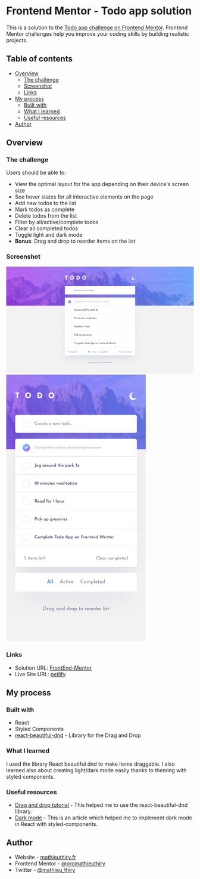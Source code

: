 # Frontend Mentor - Todo app solution

This is a solution to the [Todo app challenge on Frontend Mentor](https://www.frontendmentor.io/challenges/todo-app-Su1_KokOW). Frontend Mentor challenges help you improve your coding skills by building realistic projects.

## Table of contents

- [Overview](#overview)
  - [The challenge](#the-challenge)
  - [Screenshot](#screenshot)
  - [Links](#links)
- [My process](#my-process)
  - [Built with](#built-with)
  - [What I learned](#what-i-learned)
  - [Useful resources](#useful-resources)
- [Author](#author)

## Overview

### The challenge

Users should be able to:

- View the optimal layout for the app depending on their device's screen size
- See hover states for all interactive elements on the page
- Add new todos to the list
- Mark todos as complete
- Delete todos from the list
- Filter by all/active/complete todos
- Clear all completed todos
- Toggle light and dark mode
- **Bonus**: Drag and drop to reorder items on the list

### Screenshot

![Desktop](./src/images/preview-desktop.png)
![mobile](./src/images/preview-mobile.png)

### Links

- Solution URL: [FrontEnd-Mentor](https://www.frontendmentor.io/challenges/fylo-dark-theme-landing-page-5ca5f2d21e82137ec91a50fd/hub/fylodarktheme-using-css-grid-txLFwS4RM)
- Live Site URL: [netlify](https://frontend-mentor-promathieuthiry.netlify.app/fm12-todo-app-main)

## My process

### Built with

- React
- Styled Components
- [react-beautiful-dnd](https://github.com/atlassian/react-beautiful-dnd) - Library for the Drag and Drop

### What I learned

I used the library React beautiful dnd to make items draggable.
I also learned also about creating light/dark mode easily thanks to theming with styled components.

### Useful resources

- [Drag and drop tutorial](https://www.youtube.com/watch?v=y1w6C9A5a2A&ab_channel=AfzalHossain) - This helped me to use the react-beautiful-dnd library.
- [Dark mode](https://www.smashingmagazine.com/2020/04/dark-mode-react-apps-styled-components/) - This is an article which helped me to implement dark mode in React with styled-components.

## Author

- Website - [mathieuthiry.fr](https://mathieuthiry.fr/)
- Frontend Mentor - [@promathieuthiry](https://www.frontendmentor.io/profile/promathieuthiry)
- Twitter - [@mathieu_thiry](https://twitter.com/mathieu_thiry)
